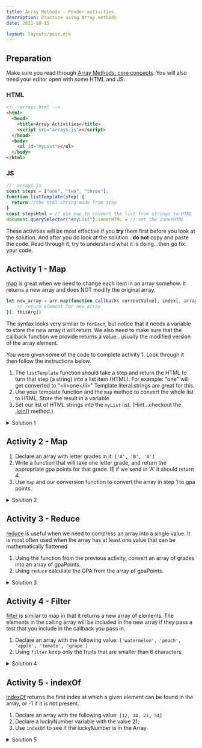 ```yaml
---
title: Array Methods - Ponder activities.
description: Practice using Array methods
date: 2021-10-15

layout: layouts/post.njk
---
```


## Preparation

Make sure you read through [Array Methods: core concepts](../prepare1). You will also need your editor open with some HTML and JS:

### HTML

```html
<!-- arrays.html -->
<html>
  <head>
    <title>Array Activities</title>
    <script src="arrays.js"></script>
  </head>
  <body>
    <ul id="myList"></ul>
  </body>
</html>
```

### JS

```javascript
//  arrays.js
const steps = ["one", "two", "three"];
function listTemplate(step) {
  return //the html string made from step
}
const stepsHtml = // use map to convert the list from strings to HTML
document.querySelector("#myList").innerHTML = // set the innerHTML
```

These activities will be most effective if you **try** them first before you look at the solution. And after you do look at the solution...**do not** copy and paste the code. Read through it, try to understand what it is doing...then go fix your code.

## Activity 1 - Map

[map](https://developer.mozilla.org/en-US/docs/Web/JavaScript/Reference/Global_Objects/Array/map) is great when we need to change each item in an array somehow. It returns a new array and does NOT modify the original array.

```javascript
let new_array = arr.map(function callback( currentValue[, index[, array]]) {
    // return element for new_array
}[, thisArg])
```

The syntax looks very similar to `forEach`, but notice that it needs a variable to store the new array it will return. We also need to make sure that the callback function we provide returns a value...usually the modified version of the array element.

You were given some of the code to complete activity 1. Look through it then follow the instructions below.

1. The `listTemplate` function should take a step and return the HTML to turn that step (a string) into a list item (HTML). For example: "one" will get converted to "&lt;li&gt;one&lt;/li&gt;" Template literal strings are great for this.
2. Use your template function and the `map` method to convert the whole list to HTML. Store the result in a variable.
3. Set our list of HTML strings into the `myList` list. (Hint...checkout the [.join()](https://developer.mozilla.org/en-US/docs/Web/JavaScript/Reference/Global_Objects/Array/join) method.)

<details>
<summary>Solution 1</summary>

```javascript
// example 1
const steps = ["one", "two", "three"];
const listTemplate(step) {
  return `<li>${step}</li>`;
}
const stepsHtml = steps.map(listTemplate);
document.querySelector("#myList").innerHTML = stepsHtml.join();
```

</details>

## Activity 2 - Map

1. Declare an array with letter grades in it: `['A', 'B', 'A']`
2. Write a function that will take one letter grade, and return the appropriate gpa points for that grade. IE if we send in 'A' it should return 4.
3. Use `map` and our conversion function to convert the array in step 1 to gpa points.

<details>
<summary>Solution 2</summary>

```javascript
// example 2
const grades = ["A", "B", "A"];
function convertGradeToPoints(grade) {
  let points = 0;
  if (grade === "A") {
    points = 4;
  } else if (grade === "B") {
    points = 3;
  }
  return points;
}
const gpaPoints = grades.map(convertGradeToPoints);
```

</details>

## Activity 3 - Reduce

[reduce](https://developer.mozilla.org/en-US/docs/Web/JavaScript/Reference/Global_Objects/Array/Reduce) is useful when we need to compress an array into a single value. It is most often used when the array has at least one value that can be mathematically flattened

1. Using the function from the previous activity, convert an array of grades into an array of gpaPoints.
2. Using `reduce` calculate the GPA from the array of gpaPoints.

<details>
<summary>Solution 3</summary>

```javascript
const gpaPoints = grades.map(convertGradeToPoints);
const pointsTotal = gpaPoints.reduce(function (total, item) {
  return total + item;
});
const gpa = pointsTotal / gpaPoints.length;

// example 2
// this is the same thing as above, but with an arrow function
const pointsTotal = gpaPoints.reduce((total, item) => total + item);
const gpa = pointsTotal / gpaPoints.length;

// this could be further simplified as
const gpa = gpaPoints.reduce((total, item) => total + item) / gpaPoints.length;
```

</details>

## Activity 4 - Filter

[filter](https://developer.mozilla.org/en-US/docs/Web/JavaScript/Reference/Global_Objects/Array/Filter) is similar to map in that it returns a new array of elements. The elements in the calling array will be included in the new array if they pass a test that you include in the callback you pass in.

1. Declare an array with the following value: `['watermelon', 'peach', 'apple', 'tomato', 'grape']`
2. Using `filter` keep only the fruits that are smaller than 6 characters.

<details>
<summary>Solution 4</summary>

```javascript
const words = ["watermelon", "peach", "apple", "tomato", "grape"];
const shortWords = words.filter(function (word) {
  return word.length < 6;
});

//same thing with an arrow function
const shortWords = words.filter((word) => word.length < 6);
```

</details>

## Activity 5 - indexOf

[indexOf](https://developer.mozilla.org/en-US/docs/Web/JavaScript/Reference/Global_Objects/Array/indexOf) returns the first index at which a given element can be found in the array, or -1 if it is not present.

1. Declare an array with the following value: `[12, 34, 21, 54]`
2. Declare a luckyNumber variable with the value 21;
3. Use `indexOf` to see if the luckyNumber is in the Array.

<details>
<summary>Solution 5</summary>

```javascript
// improved luckyNumber
const myArray = [12, 34, 21, 54];
const luckyNumber = 21;
let luckyIndex = myArray.indexOf(luckyNumber);
```

</details>
